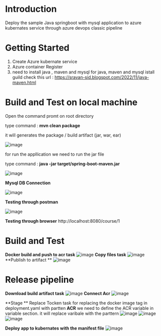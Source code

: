 # Introduction 
Deploy the sample Java springboot with mysql application to azure kubernates service through azure devops classic pipeline

# Getting Started
1. Create Azure kubernate service
2. Azure container Register
3. need to install java , maven and mysql
for java, maven and mysql istall guild check this url : https://sravan-sid.blogspot.com/2022/11/java-maven.html 
# Build and Test on local machine
Open the command promt on root directory

type command : **mvn clean package**

it will generates the package / build artifact (jar, war, ear)

![image](https://github.com/sidsravan/java-springboot_rest_api_crud_mysql/assets/39290179/538a3e24-21e0-419f-8b40-cefc437f7c0a)

for run the appllication we need to run the jar file

type command : **java -jar target/spring-boot-maven.jar**

![image](https://github.com/sidsravan/java-springboot_rest_api_crud_mysql/assets/39290179/a4c28875-c4d2-40a4-9e96-a13c66e2682e)


**Mysql DB Connection**

![image](https://github.com/sidsravan/java-springboot_rest_api_crud_mysql/assets/39290179/525592ae-108b-4fc0-90c6-532ed98561a2)

**Testing through postman**

![image](https://github.com/sidsravan/java-springboot_rest_api_crud_mysql/assets/39290179/24908199-e53c-4295-a94b-cbdf20d619c5)

**Testing through browser**
http://localhost:8080/course/1

# Build and Test

**Docker build and push to acr task**
![image](https://github.com/sidsravan/html-aks-azure-devops-classic-pipelin/assets/39290179/f4a34a0a-c8e5-4adc-9836-d43e8b8cf088)
**Copy files task**
![image](https://github.com/sidsravan/html-aks-azure-devops-classic-pipelin/assets/39290179/7d785bd2-33e9-400c-b8e1-a85001712547)
**Publish to artifact **
![image](https://github.com/sidsravan/html-aks-azure-devops-classic-pipelin/assets/39290179/a624dd77-e3f0-40a6-bf7a-491b1b006bf5)


# Release pipeline
**Download build artifact task**
![image](https://github.com/sidsravan/html-aks-azure-devops-classic-pipelin/assets/39290179/04123718-743f-4862-b426-bef80d72020e)
**Connect Acr**
![image](https://github.com/sidsravan/html-aks-azure-devops-classic-pipelin/assets/39290179/750497cd-dee3-40ae-b279-a88adfc12ad1)

**Stage **
Replace Tocken task for replacing the docker image tag in deployment.yaml with partten __ACR__
we need to define the ACR variable in variable section. it will replace varibale with the parttern
![image](https://github.com/sidsravan/html-aks-azure-devops-classic-pipelin/assets/39290179/9f8ee77a-043f-4d3d-a776-3c1232484a7b)
![image](https://github.com/sidsravan/html-aks-azure-devops-classic-pipelin/assets/39290179/2c35a028-caf2-4a46-9a5d-77c4f05d8b57)
![image](https://github.com/sidsravan/html-aks-azure-devops-classic-pipelin/assets/39290179/65283327-3904-4e16-8872-a3d2f9f039e0)

**Deploy app to kubernates with the manifest file**
![image](https://github.com/sidsravan/html-aks-azure-devops-classic-pipelin/assets/39290179/83caeaa3-08ec-40fc-a8bd-a93ed56bdaf5)






